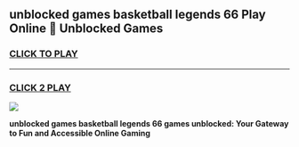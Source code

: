
## unblocked games basketball legends 66 Play Online 👋 Unblocked Games
<h3>
<a href="https://premium.freeplayer.one?title=unblocked_games_basketball_legends_66&ref=19F">CLICK TO PLAY</a></h3>
<hr>

<h3>
<a href="https://premium.freeplayer.one?title=unblocked_games_basketball_legends_66&ref=19F">CLICK 2 PLAY</a>
  
</h3>

<a href="https://premium.freeplayer.one?title=unblocked_games_basketball_legends_66&ref=19F"><img src="https://clearcache.store/games.png"></a>


**unblocked games basketball legends 66 games unblocked: Your Gateway to Fun and Accessible Online Gaming**
